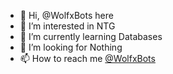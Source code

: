 - 👋 Hi, @WolfxBots here
- 👀 I’m interested in NTG
- 🌱 I’m currently learning Databases
- 💞️ I’m looking for Nothing
- 📫 How to reach me [@WolfxBots](https://t.me/WolfxBots)

<!---
WolfxBots/WolfxBots is a ✨ special ✨ repository because its `README.md` (this file) appears on your GitHub profile.
You can click the Preview link to take a look at your changes.
--->
